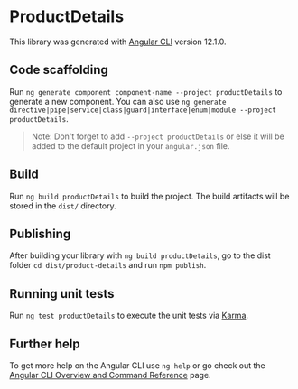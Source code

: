 # ProductDetails

This library was generated with [Angular CLI](https://github.com/angular/angular-cli) version 12.1.0.

## Code scaffolding

Run `ng generate component component-name --project productDetails` to generate a new component. You can also use `ng generate directive|pipe|service|class|guard|interface|enum|module --project productDetails`.
> Note: Don't forget to add `--project productDetails` or else it will be added to the default project in your `angular.json` file. 

## Build

Run `ng build productDetails` to build the project. The build artifacts will be stored in the `dist/` directory.

## Publishing

After building your library with `ng build productDetails`, go to the dist folder `cd dist/product-details` and run `npm publish`.

## Running unit tests

Run `ng test productDetails` to execute the unit tests via [Karma](https://karma-runner.github.io).

## Further help

To get more help on the Angular CLI use `ng help` or go check out the [Angular CLI Overview and Command Reference](https://angular.io/cli) page.

